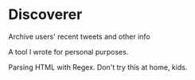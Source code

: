 # Discoverer
Archive users' recent tweets and other info

A tool I wrote for personal purposes.

Parsing HTML with Regex. Don't try this at home, kids.
